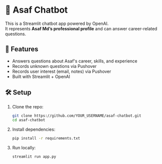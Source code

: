 # 💬 Asaf Chatbot

This is a Streamlit chatbot app powered by OpenAI.  
It represents **Asaf Md’s professional profile** and can answer career-related questions.

## 🚀 Features
- Answers questions about Asaf's career, skills, and experience
- Records unknown questions via Pushover
- Records user interest (email, notes) via Pushover
- Built with Streamlit + OpenAI

## 🛠️ Setup

1. Clone the repo:
   ```bash
   git clone https://github.com/YOUR_USERNAME/asaf-chatbot.git
   cd asaf-chatbot


2. Install dependencies:
   ```bash
   pip install -r requirements.txt


3. Run locally:
   ```bash
   streamlit run app.py
